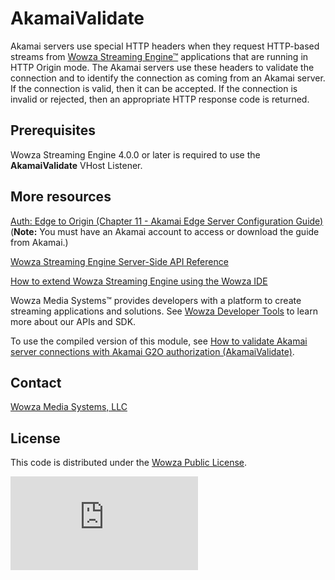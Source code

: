 # AkamaiValidate
Akamai servers use special HTTP headers when they request HTTP-based streams from [Wowza Streaming Engine™](https://www.wowza.com/products/streaming-engine) applications that are running in HTTP Origin mode. The Akamai servers use these headers to validate the connection and to identify the connection as coming from an Akamai server. If the connection is valid, then it can be accepted. If the connection is invalid or rejected, then an appropriate HTTP response code is returned.

## Prerequisites
Wowza Streaming Engine 4.0.0 or later is required to use the **AkamaiValidate** VHost Listener.

## More resources
[Auth: Edge to Origin (Chapter 11 - Akamai Edge Server Configuration Guide)](https://control.akamai.com/dl/customers/other/EDGESERV/ESConfigGuide-Customer.pdf#G11.1119545)
(**Note:** You must have an Akamai account to access or download the guide from Akamai.)

[Wowza Streaming Engine Server-Side API Reference](https://www.wowza.com/resources/WowzaStreamingEngine_ServerSideAPI.pdf)

[How to extend Wowza Streaming Engine using the Wowza IDE](https://www.wowza.com/forums/content.php?759-How-to-extend-Wowza-Streaming-Engine-using-the-Wowza-IDE)

Wowza Media Systems™ provides developers with a platform to create streaming applications and solutions. See [Wowza Developer Tools](https://www.wowza.com/resources/developers) to learn more about our APIs and SDK.

To use the compiled version of this module, see [How to validate Akamai server connections with Akamai G2O authorization (AkamaiValidate)](https://www.wowza.com/forums/content.php?651-How-to-validate-Akamai-server-connections-with-Akamai-G2O-authorization-%28VHostListenerAkamaiValidate%29).

## Contact
[Wowza Media Systems, LLC](https://www.wowza.com/contact)

## License
This code is distributed under the [Wowza Public License](https://github.com/WowzaMediaSystems/wse-plugin-akamaivalidate/blob/master/LICENSE.txt).

![alt tag](http://wowzalogs.com/stats/githubimage.php?plugin=wse-plugin-akamaivalidate)
